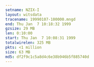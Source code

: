 ```yaml
---
setname: NZIX-I
layout: witsdata
tracename: 19990107-100000.mngd
end: Thu Jan  7 10:18:32 1999
gzsize: 29 MB
len: 0:10:00
start: Thu Jan  7 10:08:31 1999
totalwirelen: 325 MB
pkts: <1 million
size: 63 MB
md5: df2f9c1c5a8d4c6e38b946b5f885740d
---
```

